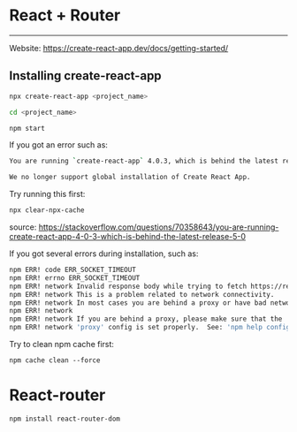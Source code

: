 # React + Router
---
Website: https://create-react-app.dev/docs/getting-started/


## Installing create-react-app

```bash
npx create-react-app <project_name>

cd <project_name>

npm start
```

If you got an error such as:

```bash
You are running `create-react-app` 4.0.3, which is behind the latest release (5.0.0).

We no longer support global installation of Create React App.
```

Try running this first:

```bash
npx clear-npx-cache
```
source: https://stackoverflow.com/questions/70358643/you-are-running-create-react-app-4-0-3-which-is-behind-the-latest-release-5-0

If you got several errors during installation, such as:

```bash
npm ERR! code ERR_SOCKET_TIMEOUT
npm ERR! errno ERR_SOCKET_TIMEOUT
npm ERR! network Invalid response body while trying to fetch https://registry.npmjs.org/@types%2fhtml-minifier-terser: Socket timeout
npm ERR! network This is a problem related to network connectivity.
npm ERR! network In most cases you are behind a proxy or have bad network settings.
npm ERR! network 
npm ERR! network If you are behind a proxy, please make sure that the
npm ERR! network 'proxy' config is set properly.  See: 'npm help config'
```

Try to clean npm cache first:
```
npm cache clean --force
```

# React-router
```bash
npm install react-router-dom
```
